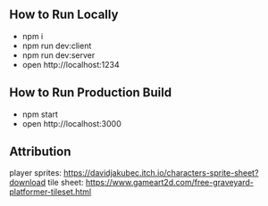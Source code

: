 ## How to Run Locally

- npm i
- npm run dev:client
- npm run dev:server
- open http://localhost:1234

## How to Run Production Build

- npm start
- open http://localhost:3000

## Attribution

player sprites: https://davidjakubec.itch.io/characters-sprite-sheet?download
tile sheet: https://www.gameart2d.com/free-graveyard-platformer-tileset.html
